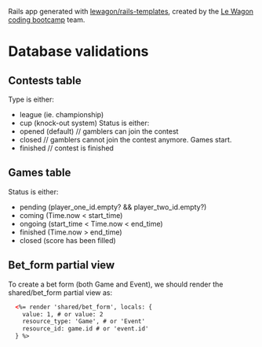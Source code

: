 Rails app generated with [lewagon/rails-templates](https://github.com/lewagon/rails-templates), created by the [Le Wagon coding bootcamp](https://www.lewagon.com) team.

# Database validations
## Contests table
Type is either:
- league (ie. championship)
- cup (knock-out system)
Status is either:
- opened (default) // gamblers can join the contest
- closed // gamblers cannot join the contest anymore. Games start.
- finished // contest is finished

## Games table
Status is either:
- pending (player_one_id.empty? && player_two_id.empty?)
- coming (Time.now < start_time)
- ongoing (start_time < Time.now < end_time)
- finished (Time.now > end_time)
- closed (score has been filled)

## Bet_form partial view
To create a bet form (both Game and Event), we should render the shared/bet_form partial view as:
```html
  <%= render 'shared/bet_form', locals: {
    value: 1, # or value: 2
    resource_type: 'Game', # or 'Event'
    resource_id: game.id # or 'event.id'
  } %>
```
